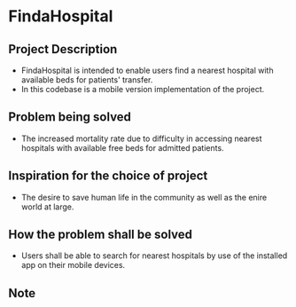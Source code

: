 # FindaHospital

## Project Description
-   FindaHospital is intended to enable users find a nearest hospital with available beds for patients' transfer.
-   In this codebase is a mobile version implementation of the project.

## Problem being solved
-   The increased mortality rate due to difficulty in accessing nearest hospitals with available free beds for admitted patients.
## Inspiration for the choice of project
-   The desire to save human life in the community as well as the enire world at large.

## How the problem shall be solved
-   Users shall be able to search for nearest hospitals by use of the installed app on their mobile devices.
## Note